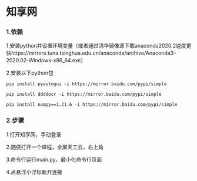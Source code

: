 # 知享网

### 1.依赖

1.安装python并设置环境变量（或者通过清华镜像源下载anaconda2020.2速度更快https://mirrors.tuna.tsinghua.edu.cn/anaconda/archive/Anaconda3-2020.02-Windows-x86_64.exe）

2.安装以下python包

```shell
pip install pyautogui -i https://mirror.baidu.com/pypi/simple 

pip install ddddocr -i https://mirror.baidu.com/pypi/simple

pip install numpy==1.21.6 -i https://mirror.baidu.com/pypi/simple
```

### 2.步骤

1.打开知享网，手动登录

2.随便打开一个课程，全屏天工云，右上角

3.命令行运行main.py，最小化命令行页面

4.点悬浮小浮标断开连接
